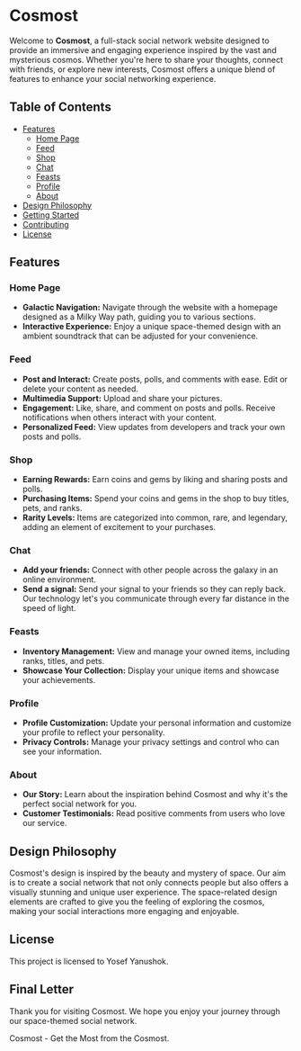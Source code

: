 # Cosmost

Welcome to **Cosmost**, a full-stack social network website designed to provide an immersive and engaging experience inspired by the vast and mysterious cosmos. Whether you're here to share your thoughts, connect with friends, or explore new interests, Cosmost offers a unique blend of features to enhance your social networking experience.

## Table of Contents

- [Features](#features)
  - [Home Page](#home-page)
  - [Feed](#feed)
  - [Shop](#shop)
  - [Chat](#chat)
  - [Feasts](#feasts)
  - [Profile](#profile)
  - [About](#about)
- [Design Philosophy](#design-philosophy)
- [Getting Started](#getting-started)
- [Contributing](#contributing)
- [License](#license)

## Features

### Home Page

- **Galactic Navigation:** Navigate through the website with a homepage designed as a Milky Way path, guiding you to various sections.
- **Interactive Experience:** Enjoy a unique space-themed design with an ambient soundtrack that can be adjusted for your convenience.

### Feed

- **Post and Interact:** Create posts, polls, and comments with ease. Edit or delete your content as needed.
- **Multimedia Support:** Upload and share your pictures.
- **Engagement:** Like, share, and comment on posts and polls. Receive notifications when others interact with your content.
- **Personalized Feed:** View updates from developers and track your own posts and polls.

### Shop

- **Earning Rewards:** Earn coins and gems by liking and sharing posts and polls.
- **Purchasing Items:** Spend your coins and gems in the shop to buy titles, pets, and ranks.
- **Rarity Levels:** Items are categorized into common, rare, and legendary, adding an element of excitement to your purchases.

### Chat

- **Add your friends:** Connect with other people across the galaxy in an online environment.
- **Send a signal:** Send your signal to your friends so they can reply back. Our technology let's you communicate through every far distance in the speed of light.

### Feasts

- **Inventory Management:** View and manage your owned items, including ranks, titles, and pets.
- **Showcase Your Collection:** Display your unique items and showcase your achievements.

### Profile

- **Profile Customization:** Update your personal information and customize your profile to reflect your personality.
- **Privacy Controls:** Manage your privacy settings and control who can see your information.

### About

- **Our Story:** Learn about the inspiration behind Cosmost and why it's the perfect social network for you.
- **Customer Testimonials:** Read positive comments from users who love our service.

## Design Philosophy

Cosmost's design is inspired by the beauty and mystery of space. Our aim is to create a social network that not only connects people but also offers a visually stunning and unique user experience. The space-related design elements are crafted to give you the feeling of exploring the cosmos, making your social interactions more engaging and enjoyable.

## License

This project is licensed to Yosef Yanushok.

## Final Letter

Thank you for visiting Cosmost. We hope you enjoy your journey through our space-themed social network.

Cosmost - Get the Most from the Cosmost.
